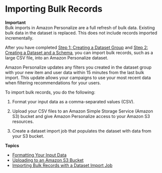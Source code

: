 # Importing Bulk Records<a name="bulk-data-import"></a>

**Important**  
Bulk imports in Amazon Personalize are a full refresh of bulk data\. Existing bulk data in the dataset is replaced\. This does not include records imported incrementally\.

 After you have completed [Step 1: Creating a Dataset Group](data-prep-ds-group.md) and [Step 2: Creating a Dataset and a Schema](data-prep-creating-datasets.md), you can import bulk records, such as a large CSV file, into an Amazon Personalize dataset\.

Amazon Personalize updates any filters you created in the dataset group with your new item and user data within 15 minutes from the last bulk import\. This update allows your campaigns to use your most recent data when filtering recommendations for your users\. 

To import bulk records, you do the following:

1. Format your input data as a comma\-separated values \(CSV\)\.

1. Upload your CSV files to an Amazon Simple Storage Service \(Amazon S3\) bucket and give Amazon Personalize access to your Amazon S3 resources\.

1. Create a dataset import job that populates the dataset with data from your S3 bucket\.

**Topics**
+ [Formatting Your Input Data](data-prep-formatting.md)
+ [Uploading to an Amazon S3 Bucket](data-prep-upload-s3.md)
+ [Importing Bulk Records with a Dataset Import Job](bulk-data-import-step.md)